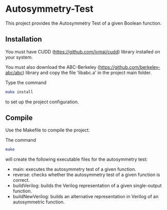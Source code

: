 # Autosymmetry-Test

This project provides the Autosymmetry Test of a given Boolean function.

## Installation

You must have CUDD (https://github.com/ivmai/cudd) library installed on your system.

You must also download the ABC-Berkeley (https://github.com/berkeley-abc/abc) library and copy the file 'libabc.a' in the project main folder.

Type the command

```bash
make install
```
to set up the project configuration. 

## Compile

Use the Makefile to compile the project.

The command 

```bash
make
```
will create the following executable files for the autosymmetry test:

- main: executes the autosymmetry test of a given function.
- reverse: checks whether the autosymmetry test of a given function is correct.
- buildVerilog: builds the Verilog representation of a given single-output function.
- buildNewVerilog: builds an alternative representation in Verilog of an autosymmetric function.

